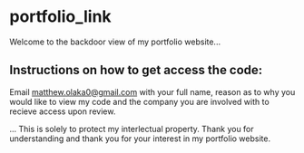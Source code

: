 # portfolio_link
Welcome to the backdoor view of my portfolio website...

## Instructions on how to get access the code:
Email matthew.olaka0@gmail.com with your full name, reason as to why you would like to view my code and the company you are involved with to recieve access upon review.

... This is solely to protect my interlectual property. Thank you for understanding and thank you for your interest in my portfolio website.


